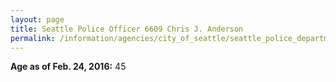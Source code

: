 ```yaml
---
layout: page
title: Seattle Police Officer 6609 Chris J. Anderson
permalink: /information/agencies/city_of_seattle/seattle_police_department/copbook/6609/
---
```


**Age as of Feb. 24, 2016:** 45

